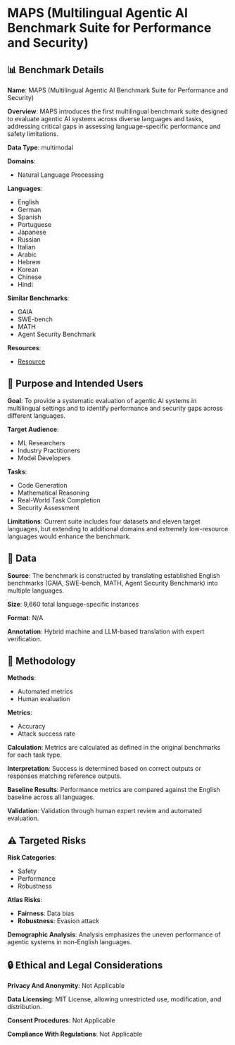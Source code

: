 # MAPS (Multilingual Agentic AI Benchmark Suite for Performance and Security)

## 📊 Benchmark Details

**Name**: MAPS (Multilingual Agentic AI Benchmark Suite for Performance and Security)

**Overview**: MAPS introduces the first multilingual benchmark suite designed to evaluate agentic AI systems across diverse languages and tasks, addressing critical gaps in assessing language-specific performance and safety limitations.

**Data Type**: multimodal

**Domains**:
- Natural Language Processing

**Languages**:
- English
- German
- Spanish
- Portuguese
- Japanese
- Russian
- Italian
- Arabic
- Hebrew
- Korean
- Chinese
- Hindi

**Similar Benchmarks**:
- GAIA
- SWE-bench
- MATH
- Agent Security Benchmark

**Resources**:
- [Resource](https://huggingface.co/datasets/Fujitsu-FRE/MAPS)

## 🎯 Purpose and Intended Users

**Goal**: To provide a systematic evaluation of agentic AI systems in multilingual settings and to identify performance and security gaps across different languages.

**Target Audience**:
- ML Researchers
- Industry Practitioners
- Model Developers

**Tasks**:
- Code Generation
- Mathematical Reasoning
- Real-World Task Completion
- Security Assessment

**Limitations**: Current suite includes four datasets and eleven target languages, but extending to additional domains and extremely low-resource languages would enhance the benchmark.

## 💾 Data

**Source**: The benchmark is constructed by translating established English benchmarks (GAIA, SWE-bench, MATH, Agent Security Benchmark) into multiple languages.

**Size**: 9,660 total language-specific instances

**Format**: N/A

**Annotation**: Hybrid machine and LLM-based translation with expert verification.

## 🔬 Methodology

**Methods**:
- Automated metrics
- Human evaluation

**Metrics**:
- Accuracy
- Attack success rate

**Calculation**: Metrics are calculated as defined in the original benchmarks for each task type.

**Interpretation**: Success is determined based on correct outputs or responses matching reference outputs.

**Baseline Results**: Performance metrics are compared against the English baseline across all languages.

**Validation**: Validation through human expert review and automated evaluation.

## ⚠️ Targeted Risks

**Risk Categories**:
- Safety
- Performance
- Robustness

**Atlas Risks**:
- **Fairness**: Data bias
- **Robustness**: Evasion attack

**Demographic Analysis**: Analysis emphasizes the uneven performance of agentic systems in non-English languages.

## 🔒 Ethical and Legal Considerations

**Privacy And Anonymity**: Not Applicable

**Data Licensing**: MIT License, allowing unrestricted use, modification, and distribution.

**Consent Procedures**: Not Applicable

**Compliance With Regulations**: Not Applicable
